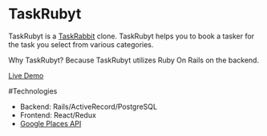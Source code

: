 # TaskRubyt

TaskRubyt is a [TaskRabbit](https://www.taskrabbit.com/) clone. TaskRubyt helps you to book a tasker for the task you select from various categories.

Why TaskRubyt? Because TaskRubyt utilizes Ruby On Rails on the backend.

[Live Demo](https://taskrubyt.herokuapp.com/#/)

#Technologies

* Backend: Rails/ActiveRecord/PostgreSQL
* Frontend: React/Redux
* [Google Places API](https://developers.google.com/places/web-service/autocomplete)




